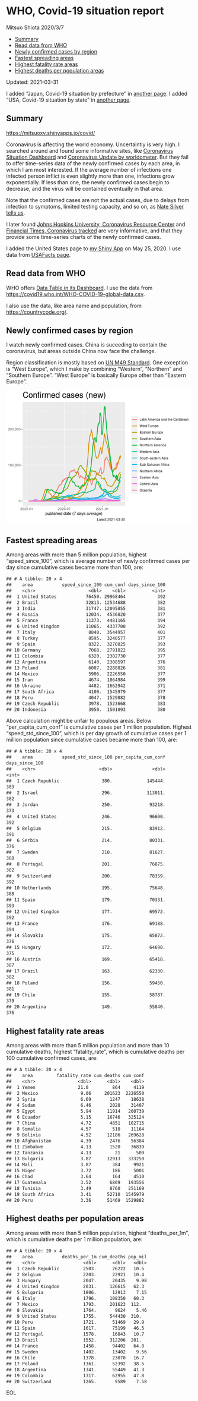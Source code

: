 WHO, Covid-19 situation report
================
Mitsuo Shiota
2020/3/7

-   [Summary](#summary)
-   [Read data from WHO](#read-data-from-who)
-   [Newly confirmed cases by region](#newly-confirmed-cases-by-region)
-   [Fastest spreading areas](#fastest-spreading-areas)
-   [Highest fatality rate areas](#highest-fatality-rate-areas)
-   [Highest deaths per population
    areas](#highest-deaths-per-population-areas)

Updated: 2021-03-31

I added “Japan, Covid-19 situation by prefecture” in [another
page](Japan.md). I added “USA, Covid-19 situation by state” in [another
page](USA.md).

## Summary

<https://mitsuoxv.shinyapps.io/covid/>

Coronavirus is affecting the world economy. Uncertaintiy is very high. I
searched around and found some informative sites, like [Coronavirus
Situation
Dashboard](https://who.maps.arcgis.com/apps/opsdashboard/index.html#/c88e37cfc43b4ed3baf977d77e4a0667)
and [Coronavirus Update by
worldometer](https://www.worldometers.info/coronavirus/). But they fail
to offer time-series data of the newly confirmed cases by each area, in
which I am most interested. If the average number of infections one
infected person inflict is even slightly more than one, infections grow
exponentially. If less than one, the newly confirmed cases begin to
decrease, and the virus will be contained eventually in that area.

Note that the confirmed cases are not the actual cases, due to delays
from infection to symptoms, limited testing capacity, and so on, as
[Nate Silver tells
us](https://fivethirtyeight.com/features/coronavirus-case-counts-are-meaningless/).

I later found [Johns Hopkins University, Coronavirus Resource
Center](https://coronavirus.jhu.edu/) and [Financial Times, Coronavirus
tracked](https://www.ft.com/content/a26fbf7e-48f8-11ea-aeb3-955839e06441)
are very informative, and that they provide some time-series charts of
the newly confirmed cases.

I added the United States page to [my Shiny
App](https://mitsuoxv.shinyapps.io/covid/) on May 25, 2020. I use data
from [USAFacts
page](https://usafacts.org/visualizations/coronavirus-covid-19-spread-map/).

## Read data from WHO

WHO offers [Data Table in its Dashboard](https://covid19.who.int/table).
I use the data from
<https://covid19.who.int/WHO-COVID-19-global-data.csv>.

I also use the data, like area name and population, from
<https://countrycode.org/>.

## Newly confirmed cases by region

I watch newly confirmed cases. China is suceeding to contain the
coronavirus, but areas outside China now face the challenge.

Region classification is mostly based on [UN M49
Standard](https://unstats.un.org/unsd/methodology/m49/). One exception
is “West Europe”, which I make by combining “Western”, “Northern” and
“Southern Europe”. “West Europe” is basically Europe other than “Eastern
Europe”.

![](README_files/figure-gfm/chart-1.png)<!-- -->

## Fastest spreading areas

Among areas with more than 5 million population, highest
“speed\_since\_100”, which is average number of newly confirmed cases
per day since cumulative cases became more than 100, are:

    ## # A tibble: 20 x 4
    ##    area           speed_since_100 cum_conf days_since_100
    ##    <chr>                    <dbl>    <dbl>          <int>
    ##  1 United States           76450. 29968464            392
    ##  2 Brazil                  32813. 12534688            382
    ##  3 India                   31747. 12095855            381
    ##  4 Russia                  12034.  4536820            377
    ##  5 France                  11373.  4481165            394
    ##  6 United Kingdom          11065.  4337700            392
    ##  7 Italy                    8840.  3544957            401
    ##  8 Turkey                   8595.  3240577            377
    ##  9 Spain                    8322.  3270825            393
    ## 10 Germany                  7068.  2791822            395
    ## 11 Colombia                 6320.  2382730            377
    ## 12 Argentina                6140.  2308597            376
    ## 13 Poland                   6007.  2288826            381
    ## 14 Mexico                   5906.  2226550            377
    ## 15 Iran                     4674.  1864984            399
    ## 16 Ukraine                  4482.  1662942            371
    ## 17 South Africa             4100.  1545979            377
    ## 18 Peru                     4047.  1529882            378
    ## 19 Czech Republic           3978.  1523668            383
    ## 20 Indonesia                3950.  1501093            380

Above calculation might be unfair to populous areas. Below
“per\_capita\_cum\_conf” is cumulative cases per 1 million population.
Highest “speed\_std\_since\_100”, which is per day growth of cumulative
cases per 1 million population since cumulative cases became more than
100, are:

    ## # A tibble: 20 x 4
    ##    area           speed_std_since_100 per_capita_cum_conf days_since_100
    ##    <chr>                        <dbl>               <dbl>          <int>
    ##  1 Czech Republic                380.             145444.            383
    ##  2 Israel                        296.             113011.            382
    ##  3 Jordan                        250.              93218.            373
    ##  4 United States                 246.              96600.            392
    ##  5 Belgium                       215.              83912.            391
    ##  6 Serbia                        214.              80331.            376
    ##  7 Sweden                        210.              81627.            388
    ##  8 Portugal                      201.              76875.            382
    ##  9 Switzerland                   200.              78359.            392
    ## 10 Netherlands                   195.              75648.            388
    ## 11 Spain                         179.              70331.            393
    ## 12 United Kingdom                177.              69572.            392
    ## 13 France                        176.              69188.            394
    ## 14 Slovakia                      175.              65872.            376
    ## 15 Hungary                       172.              64690.            375
    ## 16 Austria                       169.              65418.            387
    ## 17 Brazil                        163.              62330.            382
    ## 18 Poland                        156.              59450.            381
    ## 19 Chile                         155.              58787.            379
    ## 20 Argentina                     149.              55840.            376

## Highest fatality rate areas

Among areas with more than 5 million population and more than 10
cumulative deaths, highest “fatality\_rate”, which is cumulative deaths
per 100 cumulative confirmed cases, are:

    ## # A tibble: 20 x 4
    ##    area         fatality_rate cum_deaths cum_conf
    ##    <chr>                <dbl>      <dbl>    <dbl>
    ##  1 Yemen                21.0         864     4119
    ##  2 Mexico                9.06     201623  2226550
    ##  3 Syria                 6.69       1247    18638
    ##  4 Sudan                 6.46       2028    31407
    ##  5 Egypt                 5.94      11914   200739
    ##  6 Ecuador               5.15      16746   325124
    ##  7 China                 4.72       4851   102715
    ##  8 Somalia               4.57        510    11164
    ##  9 Bolivia               4.52      12186   269628
    ## 10 Afghanistan           4.39       2476    56384
    ## 11 Zimbabwe              4.13       1520    36839
    ## 12 Tanzania              4.13         21      509
    ## 13 Bulgaria              3.87      12913   333250
    ## 14 Mali                  3.87        384     9921
    ## 15 Niger                 3.72        186     5001
    ## 16 Chad                  3.64        164     4510
    ## 17 Guatemala             3.52       6809   193556
    ## 18 Tunisia               3.49       8760   251169
    ## 19 South Africa          3.41      52710  1545979
    ## 20 Peru                  3.36      51469  1529882

## Highest deaths per population areas

Among areas with more than 5 million population, highest
“deaths\_per\_1m”, which is cumulative deaths per 1 million population,
are:

    ## # A tibble: 20 x 4
    ##    area           deaths_per_1m cum_deaths pop_mil
    ##    <chr>                  <dbl>      <dbl>   <dbl>
    ##  1 Czech Republic         2503.      26222   10.5 
    ##  2 Belgium                2203.      22921   10.4 
    ##  3 Hungary                2047.      20435    9.98
    ##  4 United Kingdom         2031.     126615   62.3 
    ##  5 Bulgaria               1806.      12913    7.15
    ##  6 Italy                  1796.     108350   60.3 
    ##  7 Mexico                 1793.     201623  112.  
    ##  8 Slovakia               1764.       9624    5.46
    ##  9 United States          1755.     544430  310.  
    ## 10 Peru                   1721.      51469   29.9 
    ## 11 Spain                  1617.      75199   46.5 
    ## 12 Portugal               1578.      16843   10.7 
    ## 13 Brazil                 1552.     312206  201.  
    ## 14 France                 1458.      94402   64.8 
    ## 15 Sweden                 1402.      13402    9.56
    ## 16 Chile                  1378.      23070   16.7 
    ## 17 Poland                 1361.      52392   38.5 
    ## 18 Argentina              1341.      55449   41.3 
    ## 19 Colombia               1317.      62955   47.8 
    ## 20 Switzerland            1265.       9589    7.58

EOL
